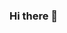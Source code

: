 ### Hi there 👋

<!--
**karyRmartinez/karyRmartinez** is a ✨ _special_ ✨ repository because its `README.md` (this file) appears on your GitHub profile.
![](BlacktechnologyBlogBanner.png)
Here are some ideas to get you started:

- 🔭 I’m currently working on ...
- 🌱 I’m currently learning ...
- 👯 I’m looking to collaborate on ...
- 🤔 I’m looking for help with ...
- 💬 Ask me about ...
- 📫 How to reach me: ...
- 😄 Pronouns: ...
- ⚡ Fun fact: ...
-->
